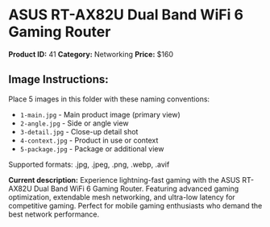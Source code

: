 # ASUS RT-AX82U Dual Band WiFi 6 Gaming Router

**Product ID:** 41
**Category:** Networking
**Price:** $160

## Image Instructions:
Place 5 images in this folder with these naming conventions:
- `1-main.jpg` - Main product image (primary view)
- `2-angle.jpg` - Side or angle view
- `3-detail.jpg` - Close-up detail shot
- `4-context.jpg` - Product in use or context
- `5-package.jpg` - Package or additional view

Supported formats: .jpg, .jpeg, .png, .webp, .avif

**Current description:**
Experience lightning-fast gaming with the ASUS RT-AX82U Dual Band WiFi
          6 Gaming Router. Featuring advanced gaming optimization, extendable
          mesh networking, and ultra-low latency for competitive gaming. Perfect
          for mobile gaming enthusiasts who demand the best network performance.
